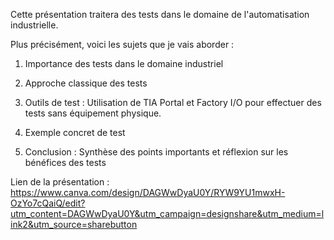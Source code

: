 Cette présentation traitera des tests dans le domaine de l'automatisation industrielle.

Plus précisément, voici les sujets que je vais aborder :

1. Importance des tests dans le domaine industriel

2. Approche classique des tests

3. Outils de test : Utilisation de TIA Portal et Factory I/O pour effectuer des tests sans équipement physique.

4. Exemple concret de test

5. Conclusion : Synthèse des points importants et réflexion sur les bénéfices des tests

Lien de la présentation : https://www.canva.com/design/DAGWwDyaU0Y/RYW9YU1mwxH-OzYo7cQaiQ/edit?utm_content=DAGWwDyaU0Y&utm_campaign=designshare&utm_medium=link2&utm_source=sharebutton







